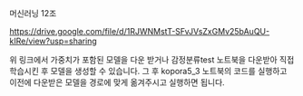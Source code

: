 머신러닝 12조

https://drive.google.com/file/d/1RJWNMstT-SFvJVsZxGMv25bAuQU-kIRe/view?usp=sharing

위 링크에서 가중치가 포함된 모델을 다운 받거나 감정분류test 노트북을 다운받아 직접 학습시킨 후 모델을 생성할 수 있습니다.
그 후 kopora5_3 노트북의 코드를 실행하고 이전에 다운받은 모델을 경로에 맞게 옮겨주시고 실행하면 됩니다.
